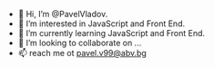 - 👋 Hi, I’m @PavelVladov.
- 👀 I’m interested in JavaScript and Front End.
- 🌱 I’m currently learning JavaScript and Front End.
- 💞️ I’m looking to collaborate on ...
- 📫 reach me ot pavel.v99@abv.bg

<!---
PavelVladov/PavelVladov is a ✨ special ✨ repository because its `README.md` (this file) appears on your GitHub profile.
You can click the Preview link to take a look at your changes.
--->
